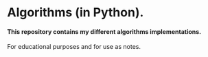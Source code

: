 # Algorithms (in Python).
#### This repository contains my different algorithms implementations.

For educational purposes and for use as notes.
